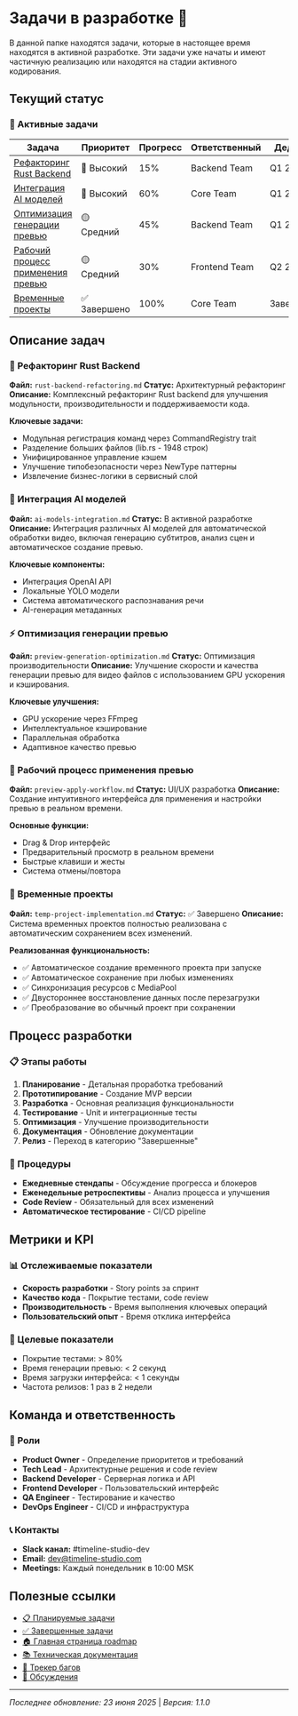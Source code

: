# Задачи в разработке 🚧

В данной папке находятся задачи, которые в настоящее время находятся в активной разработке. Эти задачи уже начаты и имеют частичную реализацию или находятся на стадии активного кодирования.

## Текущий статус

### 🔄 Активные задачи

| Задача | Приоритет | Прогресс | Ответственный | Дедлайн |
|--------|-----------|----------|---------------|---------|
| [Рефакторинг Rust Backend](rust-backend-refactoring.md) | 🔴 Высокий | 15% | Backend Team | Q1 2025 |
| [Интеграция AI моделей](ai-models-integration.md) | 🔴 Высокий | 60% | Core Team | Q1 2024 |
| [Оптимизация генерации превью](preview-generation-optimization.md) | 🟡 Средний | 45% | Backend Team | Q1 2024 |
| [Рабочий процесс применения превью](preview-apply-workflow.md) | 🟡 Средний | 30% | Frontend Team | Q2 2024 |
| [Временные проекты](temp-project-implementation.md) | ✅ Завершено | 100% | Core Team | Завершено |

## Описание задач

### 🔧 Рефакторинг Rust Backend
**Файл:** `rust-backend-refactoring.md`
**Статус:** Архитектурный рефакторинг
**Описание:** Комплексный рефакторинг Rust backend для улучшения модульности, производительности и поддерживаемости кода.

**Ключевые задачи:**
- Модульная регистрация команд через CommandRegistry trait
- Разделение больших файлов (lib.rs - 1948 строк)
- Унифицированное управление кэшем
- Улучшение типобезопасности через NewType паттерны
- Извлечение бизнес-логики в сервисный слой

### 🤖 Интеграция AI моделей
**Файл:** `ai-models-integration.md`
**Статус:** В активной разработке
**Описание:** Интеграция различных AI моделей для автоматической обработки видео, включая генерацию субтитров, анализ сцен и автоматическое создание превью.

**Ключевые компоненты:**
- Интеграция OpenAI API
- Локальные YOLO модели
- Система автоматического распознавания речи
- AI-генерация метаданных

### ⚡ Оптимизация генерации превью
**Файл:** `preview-generation-optimization.md`
**Статус:** Оптимизация производительности
**Описание:** Улучшение скорости и качества генерации превью для видео файлов с использованием GPU ускорения и кэширования.

**Ключевые улучшения:**
- GPU ускорение через FFmpeg
- Интеллектуальное кэширование
- Параллельная обработка
- Адаптивное качество превью

### 🔄 Рабочий процесс применения превью
**Файл:** `preview-apply-workflow.md`
**Статус:** UI/UX разработка
**Описание:** Создание интуитивного интерфейса для применения и настройки превью в реальном времени.

**Основные функции:**
- Drag & Drop интерфейс
- Предварительный просмотр в реальном времени
- Быстрые клавиши и жесты
- Система отмены/повтора

### 💾 Временные проекты
**Файл:** `temp-project-implementation.md`
**Статус:** ✅ Завершено
**Описание:** Система временных проектов полностью реализована с автоматическим сохранением всех изменений.

**Реализованная функциональность:**
- ✅ Автоматическое создание временного проекта при запуске
- ✅ Автоматическое сохранение при любых изменениях
- ✅ Синхронизация ресурсов с MediaPool
- ✅ Двустороннее восстановление данных после перезагрузки
- ✅ Преобразование во обычный проект при сохранении

## Процесс разработки

### 📋 Этапы работы
1. **Планирование** - Детальная проработка требований
2. **Прототипирование** - Создание MVP версии
3. **Разработка** - Основная реализация функциональности
4. **Тестирование** - Unit и интеграционные тесты
5. **Оптимизация** - Улучшение производительности
6. **Документация** - Обновление документации
7. **Релиз** - Переход в категорию "Завершенные"

### 🔄 Процедуры
- **Ежедневные стендапы** - Обсуждение прогресса и блокеров
- **Еженедельные ретроспективы** - Анализ процесса и улучшения
- **Code Review** - Обязательный для всех изменений
- **Автоматическое тестирование** - CI/CD pipeline

## Метрики и KPI

### 📊 Отслеживаемые показатели
- **Скорость разработки** - Story points за спринт
- **Качество кода** - Покрытие тестами, code review
- **Производительность** - Время выполнения ключевых операций
- **Пользовательский опыт** - Время отклика интерфейса

### 🎯 Целевые показатели
- Покрытие тестами: > 80%
- Время генерации превью: < 2 секунд
- Время загрузки интерфейса: < 1 секунды
- Частота релизов: 1 раз в 2 недели

## Команда и ответственность

### 👥 Роли
- **Product Owner** - Определение приоритетов и требований
- **Tech Lead** - Архитектурные решения и code review
- **Backend Developer** - Серверная логика и API
- **Frontend Developer** - Пользовательский интерфейс
- **QA Engineer** - Тестирование и качество
- **DevOps Engineer** - CI/CD и инфраструктура

### 📞 Контакты
- **Slack канал:** #timeline-studio-dev
- **Email:** dev@timeline-studio.com
- **Meetings:** Каждый понедельник в 10:00 MSK

## Полезные ссылки

- [📋 Планируемые задачи](../planned/README.md)
- [✅ Завершенные задачи](../completed/README.md)
- [🏠 Главная страница roadmap](../README.md)
- [📚 Техническая документация](../../README.md)
- [🐛 Трекер багов](https://github.com/chatman-media/timeline-studio/issues)
- [💬 Обсуждения](https://github.com/chatman-media/timeline-studio/discussions)

---

*Последнее обновление: 23 июня 2025* | *Версия: 1.1.0*